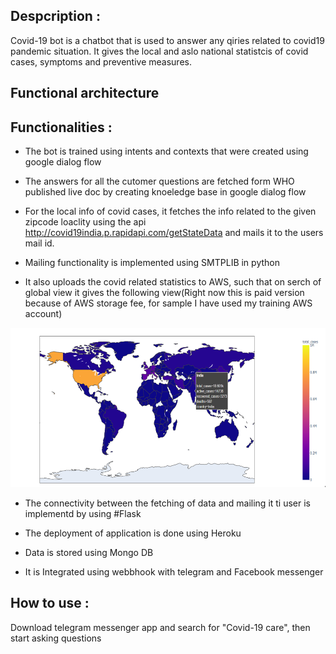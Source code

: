 ## Despcription :

Covid-19 bot is a chatbot that  is used to answer any qiries related to covid19 pandemic situation. It gives the local and aslo national statistcis of covid cases, symptoms and preventive measures.
 
## Functional architecture 



## Functionalities :

-  The bot is trained using intents and contexts that were created using google dialog flow 

-  The answers for all the cutomer questions are fetched form WHO published live doc by creating knoeledge base in google dialog flow

-  For the local info of covid cases, it fetches the info related to the given zipcode loaclity using the api http://covid19india.p.rapidapi.com/getStateData and mails it to the users mail id.

-  Mailing functionality is implemented using SMTPLIB in python

-  It also uploads the covid related statistics to AWS, such that on serch of global view it gives the following view(Right now this is paid version because of AWS storage fee, for sample I have used my training AWS account)

<img src="https://github.com/sangeethayemisetty/Covid-19-Chatbot/blob/master/ChatbotGlobalview.PNG" alt="alt text" width="1000"/>

-  The connectivity between the fetching of data and mailing it ti user is implementd by using #Flask

-  The deployment of application is done using Heroku 

-  Data is stored using Mongo DB

-  It is Integrated using webbhook with telegram and Facebook messenger

## How to use :
 
 Download telegram messenger app and search for "Covid-19 care", then start asking questions 
 
 
